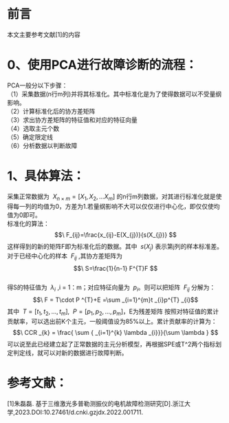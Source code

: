 # 前言
本文主要参考文献[1]的内容
# 0、使用PCA进行故障诊断的流程：
PCA一般分以下步骤：  
（1）采集数据(n行m列)并将其标准化。其中标准化是为了使得数据可以不受量纲影响。  
（2）计算标准化后的协方差矩阵  
（3）求出协方差矩阵的特征值和对应的特征向量  
（4）选取主元个数  
（5）确定限定线  
（6）分析数据以判断故障
# 1、具体算法：
采集正常数据为 $\ X_{n\times m}=[X_{1}, X_{2},...X_{m}]$ 的n行m列数据，对其进行标准化就是使得每一列的均值为0，方差为1.若量纲影响不大可以仅仅进行中心化，即仅仅使均值为0即可。  
标准化的算法：  
$$\ F_{ij}=\frac{x_{ij}-E(X_{j})}{s(X_{j})} $$
这样得到的新的矩阵F即为标准化后的数据。其中 $\ s(X_{j})$ 表示第j列的样本标准差。
对于已经中心化的样本 $\ F _{ij}$ ,其协方差矩阵为  
$$\ S=\frac{1}{n-1} F^{T}F $$  
得S的特征值为 $\ \lambda _{i}$ ,i = 1：m；对应特征向量为 $\ p _{i}$。则可以把矩阵 $\ F _{ij}$ 分解为：  
$$\ F = T\cdot P ^{T}+E =\sum _{i=1}^{m}t _{i}p^{T} _{i}$$
其中 $\ T=[t _{1},t _{2},...,t _{m}]$, $\ P=[p _{1},p _{2},...,p _{m}]$，E为残差矩阵
按照对特征值的累计贡献率，可以选出前K个主元，一般阈值设为85%以上。累计贡献率的计算为：
$$\ CCR _{k} = \frac{ \sum { _{i=1}^{k} \lambda _{i}}}{\sum \lambda } $$
可以说至此已经建立起了正常数据的主元分析模型，再根据SPE或T^2两个指标划定判定线，就可以对新的数据进行故障判断。




# 参考文献：
[1]朱磊磊. 基于三维激光多普勒测振仪的电机故障检测研究[D].浙江大学,2023.DOI:10.27461/d.cnki.gzjdx.2022.001711.
